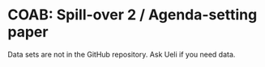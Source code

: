 # COAB: Spill-over 2 / Agenda-setting paper

Data sets are not in the GitHub repository. Ask Ueli if you need data.

